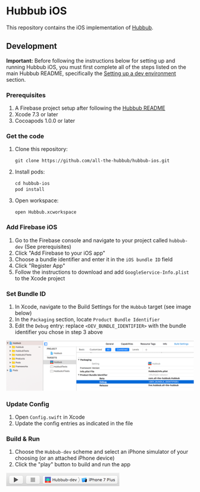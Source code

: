 # Hubbub iOS
This repository contains the iOS implementation of [Hubbub](https://github.com/all-the-hubbub/hubbub).

## Development
**Important:** Before following the instructions below for setting up and running Hubbub iOS, you must first complete all of the steps listed on the main Hubbub README, specifically the [Setting up a dev environment](https://github.com/all-the-hubbub/hubbub#setting-up-a-dev-environment) section.

### Prerequisites
1. A Firebase project setup after following the [Hubbub README](https://github.com/all-the-hubbub/hubbub#setting-up-a-dev-environment)
1. Xcode 7.3 or later
1. Cocoapods 1.0.0 or later

### Get the code
1. Clone this repository:
    ```
    git clone https://github.com/all-the-hubbub/hubbub-ios.git
    ```
1. Install pods:
    ```
    cd hubbub-ios
    pod install
    ```
1. Open workspace:
    ```
    open Hubbub.xcworkspace
    ```

### Add Firebase iOS
1. Go to the Firebase console and navigate to your project called `hubbub-dev` (See prerequisites)
1. Click "Add Firebase to your iOS app"
1. Choose a bundle identifier and enter it in the `iOS bundle ID` field
1. Click "Register App"
1. Follow the instructions to download and add `GoogleService-Info.plist` to the Xcode project

### Set Bundle ID
1. In Xcode, navigate to the Build Settings for the `Hubbub` target (see image below)
1. In the `Packaging` section, locate `Product Bundle Identifier`
1. Edit the `Debug` entry: replace `<DEV_BUNDLE_IDENTIFIER>` with the bundle identifier you chose in step 3 above

![Xcode build settings and bundle identifier field][xcode-bundle-identifier]

### Update Config
1. Open `Config.swift` in Xcode
1. Update the config entries as indicated in the file

### Build & Run
1. Choose the `Hubbub-dev` scheme and select an iPhone simulator of your choosing (or an attached iPhone device)
1. Click the "play" button to build and run the app

![Xcode scheme dropdown and run button][xcode-scheme-and-run]

[xcode-bundle-identifier]: doc/images/xcode-bundle-identifier.png "Set dev bundle identifier"
[xcode-scheme-and-run]: doc/images/xcode-scheme-and-run.png "Build and run Hubbub-dev scheme"
